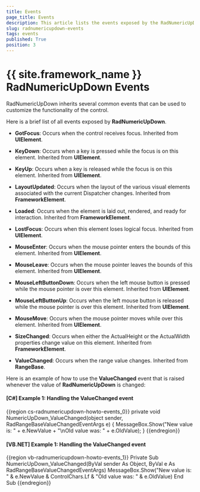 ```yaml
---
title: Events
page_title: Events
description: This article lists the events exposed by the RadNumericUpDown.
slug: radnumericupdown-events
tags: events
published: True
position: 3
---
```


# {{ site.framework_name }} RadNumericUpDown Events

RadNumericUpDown inherits several common events that can be used to customize the functionality of the control.

Here is a brief list of all events exposed by __RadNumericUpDown__.

* __GotFocus__: Occurs when the control receives focus. Inherited from **UIElement**.

* __KeyDown__: Occurs when a key is pressed while the focus is on this element. Inherited from **UIElement**.

* __KeyUp__: Occurs when a key is released while the focus is on this element. Inherited from **UIElement**.

* __LayoutUpdated__: Occurs when the layout of the various visual elements associated with the current Dispatcher changes. Inherited from **FrameworkElement**.

* __Loaded__: Occurs when the element is laid out, rendered, and ready for interaction. Inherited from **FrameworkElement**.

* __LostFocus__: Occurs when this element loses logical focus. Inherited from **UIElement**.

* __MouseEnter__: Occurs when the mouse pointer enters the bounds of this element. Inherited from **UIElement**.

* __MouseLeave__: Occurs when the mouse pointer leaves the bounds of this element. Inherited from **UIElement**.

* __MouseLeftButtonDown__: Occurs when the left mouse button is pressed while the mouse pointer is over this element. Inherited from **UIElement**.

* __MouseLeftButtonUp__: Occurs when the left mouse button is released while the mouse pointer is over this element. Inherited from **UIElement**.

* __MouseMove__: Occurs when the mouse pointer moves while over this element. Inherited from **UIElement**.

* __SizeChanged__: Occurs when either the ActualHeight or the ActualWidth properties change value on this element. Inherited from **FrameworkElement**.

* __ValueChanged__: Occurs when the range value changes. Inherited from **RangeBase**.

Here is an example of how to use the __ValueChanged__ event that is raised whenever the value of __RadNumericUpDown__ is changed:

#### __[C#] Example 1: Handling the ValueChanged event__

{{region cs-radnumericupdown-howto-events_0}}
	private void NumericUpDown_ValueChanged(object sender, RadRangeBaseValueChangedEventArgs e)
	{
		MessageBox.Show("New value is: " + e.NewValue + "\nOld value was: " + e.OldValue);
	}
{{endregion}}

#### __[VB.NET] Example 1: Handling the ValueChanged event__

{{region vb-radnumericupdown-howto-events_1}}
	Private Sub NumericUpDown_ValueChanged(ByVal sender As Object, ByVal e As RadRangeBaseValueChangedEventArgs)
		MessageBox.Show("New value is: " & e.NewValue & ControlChars.Lf & "Old value was: " & e.OldValue)
	End Sub
{{endregion}}
